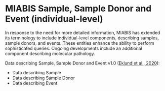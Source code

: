 # MIABIS Sample, Sample Donor and Event (individual-level)

In response to the need for more detailed information, MIABIS has extended its terminology to include individual-level components, describing samples, sample donors, and events. These entities enhance the ability to perform sophisticated queries. Ongoing developments include an additional component describing molecular pathology.

Data describing Sample, Sample Donor and Event v1.0 ([Eklund et al., 2020](https://doi.org/10.1089/bio.2019.0129)):
* Data describing Sample
* Data describing Sample Donor
* Data describing Event
